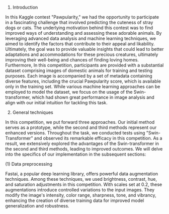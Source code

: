 1. Introduction
   
In this Kaggle contest "Pawpularity," we had the opportunity to participate in a fascinating challenge that involved predicting the cuteness of stray dogs or cats. The underlying motivation behind this contest was to find improved ways of understanding and assessing these adorable animals. By leveraging advanced data analysis and machine learning techniques, we aimed to identify the factors that contribute to their appeal and likability. Ultimately, the goal was to provide valuable insights that could lead to better adaptations and accommodations for these precious creatures, ultimately improving their well-being and chances of finding loving homes. Furthermore, In this competition, participants are provided with a substantial dataset comprising images of domestic animals for training and testing purposes. Each image is accompanied by a set of metadata containing diverse features, including the crucial Pawpularity score, which is available only in the training set. While various machine learning approaches can be employed to model the dataset, we focus on the usage of the Swin-transformer, which had shown great performance in image analysis and align with our initial intuition for tackling this task.

2. General techniques

In this competition, we put forward three approaches. Our initial method serves as a prototype, while the second and third methods represent our enhanced versions. Throughout the task, we conducted tests using "Swin-Transformer" and observed its remarkable efficacy in this competition. As a result, we extensively explored the advantages of the Swin-transformer in the second and third methods, leading to improved outcomes. We will delve into the specifics of our implementation in the subsequent sections:

(1) Data preprocessing

 Fastai, a popular deep learning library, offers powerful data augmentation techniques.
Among these techniques, we used brightness, contrast, hue, and saturation adjustments
in this competition. With scales set at 0.2, these augmentations introduce controlled
variations to the input images. They modify the image's intensity, color range, sharpness,
tone, and vibrancy, enhancing the creation of diverse training data for improved model
generalization and robustness.
